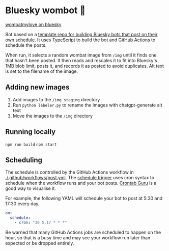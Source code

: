 # Bluesky wombot 🦋

[wombatmylove on bluesky](https://bsky.app/profile/wombatmylove.bsky.social)

Bot based on a [template repo for building Bluesky bots that post on their own schedule](https://github.com/philnash/bsky-bot). It uses [TypeScript](https://www.typescriptlang.org/) to build the bot and [GitHub Actions](https://docs.github.com/en/actions) to schedule the posts.

When run, it selects a random wombat image from `/img` until it finds one that hasn't been posted. It then reads and rescales it to fit into Bluesky's 1MB blob limit, posts it, and records it as posted to avoid duplicates. Alt text is set to the filename of the image.

## Adding new images

1. Add images to the `/img_staging` directory
2. Run `python labeler.py` to rename the images with chatgpt-generate alt text
3. Move the images to the `/img` directory

## Running locally

`npm run build`
`npm start`

## Scheduling

The schedule is controlled by the GitHub Actions workflow in [./.github/workflows/post.yml](./.github/workflows/post.yml). The [schedule trigger](https://docs.github.com/en/actions/using-workflows/events-that-trigger-workflows#schedule) uses cron syntax to schedule when the workflow runs and your bot posts. [Crontab Guru](https://crontab.guru/) is a good way to visualise it.

For example, the following YAML will schedule your bot to post at 5:30 and 17:30 every day.

```yml
on:
  schedule:
    - cron: "30 5,17 * * *"
```

Be warned that many GitHub Actions jobs are scheduled to happen on the hour, so that is a busy time and may see your workflow run later than expected or be dropped entirely.
